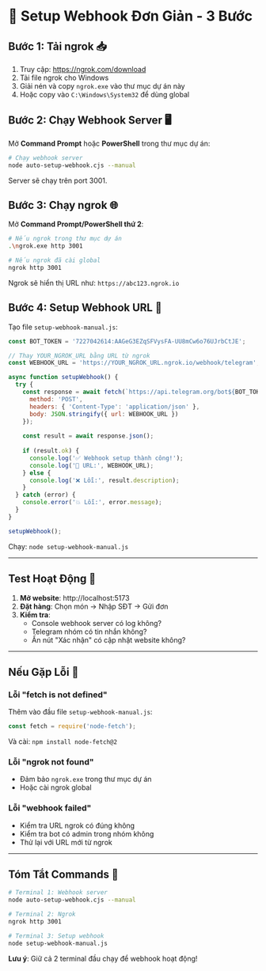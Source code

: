 # 🚀 Setup Webhook Đơn Giản - 3 Bước

## Bước 1: Tải ngrok 📥

1. Truy cập: https://ngrok.com/download
2. Tải file ngrok cho Windows
3. Giải nén và copy `ngrok.exe` vào thư mục dự án này
4. Hoặc copy vào `C:\Windows\System32` để dùng global

## Bước 2: Chạy Webhook Server 🖥️

Mở **Command Prompt** hoặc **PowerShell** trong thư mục dự án:

```bash
# Chạy webhook server
node auto-setup-webhook.cjs --manual
```

Server sẽ chạy trên port 3001.

## Bước 3: Chạy ngrok 🌐

Mở **Command Prompt/PowerShell thứ 2**:

```bash
# Nếu ngrok trong thư mục dự án
.\ngrok.exe http 3001

# Nếu ngrok đã cài global
ngrok http 3001
```

Ngrok sẽ hiển thị URL như: `https://abc123.ngrok.io`

## Bước 4: Setup Webhook URL 🔗

Tạo file `setup-webhook-manual.js`:

```javascript
const BOT_TOKEN = '7227042614:AAGeG3EZqSFVysFA-UU8mCw6o76UJrbCtJE';

// Thay YOUR_NGROK_URL bằng URL từ ngrok
const WEBHOOK_URL = 'https://YOUR_NGROK_URL.ngrok.io/webhook/telegram';

async function setupWebhook() {
  try {
    const response = await fetch(`https://api.telegram.org/bot${BOT_TOKEN}/setWebhook`, {
      method: 'POST',
      headers: { 'Content-Type': 'application/json' },
      body: JSON.stringify({ url: WEBHOOK_URL })
    });
    
    const result = await response.json();
    
    if (result.ok) {
      console.log('✅ Webhook setup thành công!');
      console.log('📍 URL:', WEBHOOK_URL);
    } else {
      console.log('❌ Lỗi:', result.description);
    }
  } catch (error) {
    console.error('💥 Lỗi:', error.message);
  }
}

setupWebhook();
```

Chạy: `node setup-webhook-manual.js`

---

## Test Hoạt Động 🧪

1. **Mở website**: http://localhost:5173
2. **Đặt hàng**: Chọn món → Nhập SĐT → Gửi đơn
3. **Kiểm tra**: 
   - Console webhook server có log không?
   - Telegram nhóm có tin nhắn không?
   - Ấn nút "Xác nhận" có cập nhật website không?

---

## Nếu Gặp Lỗi 🔧

### Lỗi "fetch is not defined"
Thêm vào đầu file `setup-webhook-manual.js`:
```javascript
const fetch = require('node-fetch');
```

Và cài: `npm install node-fetch@2`

### Lỗi "ngrok not found"
- Đảm bảo `ngrok.exe` trong thư mục dự án
- Hoặc cài ngrok global

### Lỗi "webhook failed"
- Kiểm tra URL ngrok có đúng không
- Kiểm tra bot có admin trong nhóm không
- Thử lại với URL mới từ ngrok

---

## Tóm Tắt Commands 📝

```bash
# Terminal 1: Webhook server
node auto-setup-webhook.cjs --manual

# Terminal 2: Ngrok
ngrok http 3001

# Terminal 3: Setup webhook
node setup-webhook-manual.js
```

**Lưu ý**: Giữ cả 2 terminal đầu chạy để webhook hoạt động!